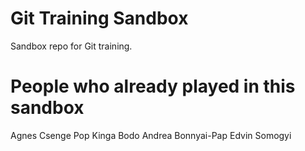 # Git Training Sandbox
Sandbox repo for Git training.

# People who already played in this sandbox
Agnes Csenge Pop
Kinga Bodo
Andrea Bonnyai-Pap
Edvin Somogyi

